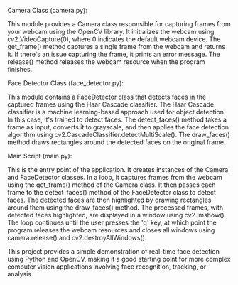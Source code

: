 Camera Class (camera.py):

This module provides a Camera class responsible for capturing frames from your webcam using the OpenCV library.
It initializes the webcam using cv2.VideoCapture(0), where 0 indicates the default webcam device.
The get_frame() method captures a single frame from the webcam and returns it. If there's an issue capturing the frame, it prints an error message.
The release() method releases the webcam resource when the program finishes.

Face Detector Class (face_detector.py):

This module contains a FaceDetector class that detects faces in the captured frames using the Haar Cascade classifier.
The Haar Cascade classifier is a machine learning-based approach used for object detection. In this case, it's trained to detect faces.
The detect_faces() method takes a frame as input, converts it to grayscale, and then applies the face detection algorithm using cv2.CascadeClassifier.detectMultiScale().
The draw_faces() method draws rectangles around the detected faces on the original frame.

Main Script (main.py):

This is the entry point of the application.
It creates instances of the Camera and FaceDetector classes.
In a loop, it captures frames from the webcam using the get_frame() method of the Camera class.
It then passes each frame to the detect_faces() method of the FaceDetector class to detect faces.
The detected faces are then highlighted by drawing rectangles around them using the draw_faces() method.
The processed frames, with detected faces highlighted, are displayed in a window using cv2.imshow().
The loop continues until the user presses the 'q' key, at which point the program releases the webcam resources and closes all windows using camera.release() and cv2.destroyAllWindows().

This project provides a simple demonstration of real-time face detection using Python and OpenCV, making it a good starting point for more complex computer vision applications involving face recognition, tracking, or analysis.
